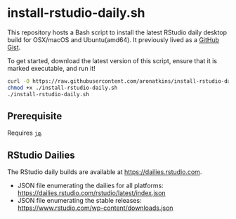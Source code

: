 # install-rstudio-daily.sh

This repository hosts a Bash script to install the latest RStudio daily
desktop build for OSX/macOS and Ubuntu(amd64). It previously lived as a
[GitHub Gist](https://gist.github.com/aronatkins/ac3934e08d2961285bef).

To get started, download the latest version of this script, ensure that it is
marked executable, and run it!

```bash
curl -O https://raw.githubusercontent.com/aronatkins/install-rstudio-daily/main/install-rstudio-daily.sh
chmod +x ./install-rstudio-daily.sh
./install-rstudio-daily.sh
```

## Prerequisite

Requires [`jq`](https://stedolan.github.io/jq/).

## RStudio Dailies

The RStudio daily builds are available at <https://dailies.rstudio.com>.

* JSON file enumerating the dailies for all platforms: <https://dailies.rstudio.com/rstudio/latest/index.json>
* JSON file enumerating the stable releases: <https://www.rstudio.com/wp-content/downloads.json>
